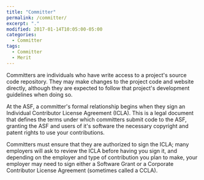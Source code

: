 ```yaml
---
title: "Committer"
permalink: /committer/
excerpt: "."
modified: 2017-01-14T10:05:00-05:00
categories:
  - Committer
tags:
  - Committer
  - Merit
---
```


Committers are individuals who have write access to a project's source code repository. They may make changes to the project code and website directly, although they are expected to follow that project's development guidelines when doing so.

At the ASF, a committer's formal relationship begins when they sign an Individual Contributor License Agreement (ICLA). This is a legal document that defines the terms under which committers submit code to the ASF, granting the ASF and users of it's software the necessary copyright and patent rights to use your contributions.

Committers must ensure that they are authorized to sign the ICLA; many employers will ask to review the ICLA before having you sign it, and depending on the employer and type of contribution you plan to make, your employer may need to sign either a Software Grant or a Corporate Contributor License Agreement (sometimes called a CCLA).
